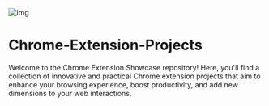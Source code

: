 ![img](https://github.com/saidali-ibn-zafar/Chrome-Extension-Learning/assets/120341849/81fe3cf9-f3f6-402e-8fcf-195057a5fd5f)


# Chrome-Extension-Projects
Welcome to the Chrome Extension Showcase repository! Here, you'll find a collection of innovative and practical Chrome extension projects that aim to enhance your browsing experience, boost productivity, and add new dimensions to your web interactions. 
